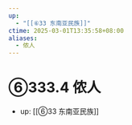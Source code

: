 ```yaml
---
up:
  - "[[⑥33 东南亚民族]]"
ctime: 2025-03-01T13:35:58+08:00
aliases:
  - 侬人
---
```


# ⑥333.4 侬人

- up: [[⑥33 东南亚民族]]
